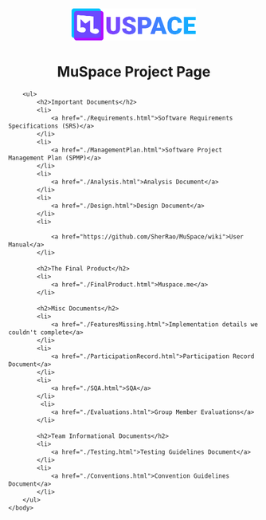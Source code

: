 <html>
    <head>
        <meta charset="utf-8" />
        <title>MuSpace Project Page</title>
        <meta
            name="description"
            content="MuSpace is a social media platform with an emphasis on sharing music and connecting with similar listeners."
            />
        <meta name="viewport" content="width=device-width, initial-scale=1" />
        <link href="./style.css" rel="stylesheet" />
    </head>
    <body>
        <h1 align="center">
            <a href="./"
                ><img id="header-logo" src="./logo.svg" width="250" alt="MuSpace logo"
                /></a>
        </h1>
        <h1 align="center">MuSpace Project Page</h1>

        <ul>
            <h2>Important Documents</h2>
            <li>
                <a href="./Requirements.html">Software Requirements Specifications (SRS)</a>
            </li>
            <li>
                <a href="./ManagementPlan.html">Software Project Management Plan (SPMP)</a>
            </li>
            <li>
                <a href="./Analysis.html">Analysis Document</a>
            </li>
            <li>
                <a href="./Design.html">Design Document</a>
            </li>
            <li>
<!--                 <a href="./UserManual.html">User Manual</a> -->
                <a href="https://github.com/SherRao/MuSpace/wiki">User Manual</a>
            </li>
            
            <h2>The Final Product</h2>
            <li>
                <a href="./FinalProduct.html">Muspace.me</a>
            </li>
           
            <h2>Misc Documents</h2>
            <li>
                <a href="./FeaturesMissing.html">Implementation details we couldn't complete</a>
            </li>
            <li>
                <a href="./ParticipationRecord.html">Participation Record Document</a>
            </li>
            <li>
                <a href="./SQA.html">SQA</a>
            </li>
             <li>
                <a href="./Evaluations.html">Group Member Evaluations</a>
            </li>

            <h2>Team Informational Documents</h2>
            <li>
                <a href="./Testing.html">Testing Guidelines Document</a>
            </li>
            <li>
                <a href="./Conventions.html">Convention Guidelines Document</a>
            </li>
        </ul>
    </body>
</html>
